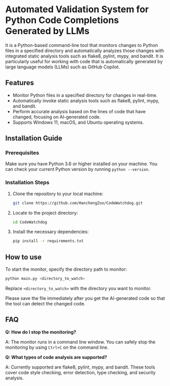 # Automated Validation System for Python Code Completions Generated by LLMs

It is a Python-based command-line tool that monitors changes to Python files in a specified directory and automatically analyzes those changes with integrated static analysis tools such as flake8, pylint, mypy, and bandit. It is particularly useful for working with code that is automatically generated by large language models (LLMs) such as GitHub Copilot.

## Features

- Monitor Python files in a specified directory for changes in real-time.
- Automatically invoke static analysis tools such as flake8, pylint, mypy, and bandit.
- Perform accurate analysis based on the lines of code that have changed, focusing on AI-generated code.
- Supports Windows 11, macOS, and Ubuntu operating systems.

## Installation Guide

### Prerequisites

Make sure you have Python 3.6 or higher installed on your machine. You can check your current Python version by running `python --version`.

### Installation Steps

1. Clone the repository to your local machine:
   ```bash
   git clone https://github.com/HanchengZuo/CodeWatchdog.git
   ```
2. Locate to the project directory:
   ```bash
   cd CodeWatchdog
   ```
3. Install the necessary dependencies:
   ```bash
   pip install -r requirements.txt
   ```

## How to use

To start the monitor, specify the directory path to monitor:
```bash
python main.py <directory_to_watch>
```
Replace `<directory_to_watch>` with the directory you want to monitor.

Please save the file immediately after you get the AI-generated code so that the tool can detect the changed code.

## FAQ

**Q: How do I stop the monitoring?**

A: The monitor runs in a command line window. You can safely stop the monitoring by using `Ctrl+C` on the command line.

**Q: What types of code analysis are supported?**

A: Currently supported are flake8, pylint, mypy, and bandit. These tools cover code style checking, error detection, type checking, and security analysis.
